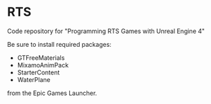 # RTS
Code repository for "Programming RTS Games with Unreal Engine 4"

Be sure to install required packages:

  * GTFreeMaterials
  * MixamoAnimPack
  * StarterContent
  * WaterPlane

from the Epic Games Launcher.
